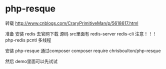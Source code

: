 # php-resque
转载 http://www.cnblogs.com/CraryPrimitiveMan/p/5618617.html

准备 安装   redis 去官网下载 源码   src里面有 redis-server redis-cli 注意！！！ 
           php-redis
           pcntl 多线程
           
           
 安装       php-resque 通过composer          composer require chrisboulton/php-resque
 
 然后 demo里面可以先试试
           
           
           
           
